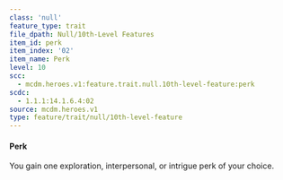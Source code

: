 ```yaml
---
class: 'null'
feature_type: trait
file_dpath: Null/10th-Level Features
item_id: perk
item_index: '02'
item_name: Perk
level: 10
scc:
  - mcdm.heroes.v1:feature.trait.null.10th-level-feature:perk
scdc:
  - 1.1.1:14.1.6.4:02
source: mcdm.heroes.v1
type: feature/trait/null/10th-level-feature
---
```


#### Perk

You gain one exploration, interpersonal, or intrigue perk of your choice.
